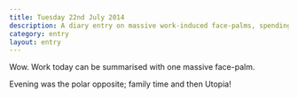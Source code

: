 ```yaml
---
title: Tuesday 22nd July 2014
description: A diary entry on massive work-induced face-palms, spending time with the family, and Utopia
category: entry
layout: entry
---
```


Wow. Work today can be summarised with one massive face-palm.

Evening was the polar opposite; family time and then Utopia!

